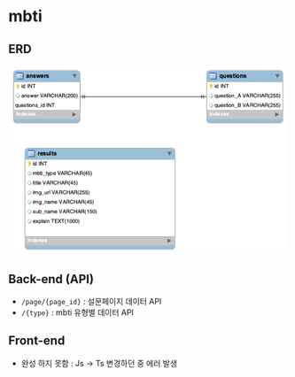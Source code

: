 # mbti

## ERD
![ERD](https://github.com/kdh92417/mbti/blob/main/backend/erd.png)


## Back-end (API)
- `/page/{page_id}` : 설문페이지 데이터 API
- `/{type}` : mbti 유형별 데이터 API

## Front-end
- 완성 하지 못함 : Js -> Ts 변경하던 중 에러 발생
